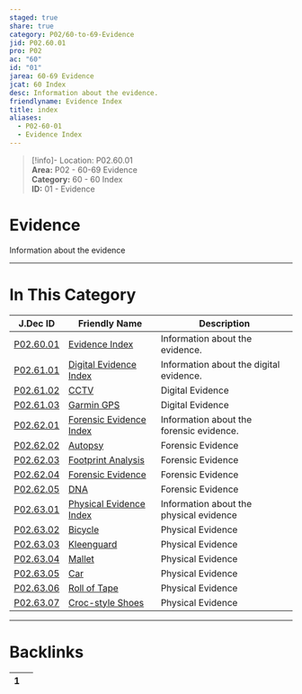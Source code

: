 ```yaml
---  
staged: true  
share: true  
category: P02/60-to-69-Evidence  
jid: P02.60.01  
pro: P02  
ac: "60"  
id: "01"  
jarea: 60-69 Evidence  
jcat: 60 Index  
desc: Information about the evidence.  
friendlyname: Evidence Index  
title: index  
aliases:  
  - P02-60-01  
  - Evidence Index  
---  
```

>[!info]- Location: P02.60.01  
>**Area:** P02 - 60-69 Evidence  
>**Category:** 60 - 60 Index  
>**ID:** 01 - Evidence  
  
# Evidence  
  
Information about the evidence  
  
  
  
---  
# In This Category  
  
| J.Dec ID                                                                                             | Friendly Name                                                                                                 | Description                              |  
| ---------------------------------------------------------------------------------------------------- | ------------------------------------------------------------------------------------------------------------- | ---------------------------------------- |  
| [P02.60.01](index.md#)                             | [Evidence Index](index.md#)                                 | Information about the evidence.          |  
| [P02.61.01](./61-Digital/index.md#)                  | [Digital Evidence Index](./61-Digital/index.md#)              | Information about the digital evidence.  |  
| [P02.61.02](./61-Digital/02-CCTV.md#)                | [CCTV](./61-Digital/02-CCTV.md#)                              | Digital Evidence                         |  
| [P02.61.03](./61-Digital/03-Garmin-GPS.md#)          | [Garmin GPS](./61-Digital/03-Garmin-GPS.md#)                  | Digital Evidence                         |  
| [P02.62.01](./62-Forensic/index.md#)                 | [Forensic Evidence Index](./62-Forensic/index.md#)            | Information about the forensic evidence. |  
| [P02.62.02](./62-Forensic/02-Autopsy.md#)            | [Autopsy](./62-Forensic/02-Autopsy.md#)                       | Forensic Evidence                        |  
| [P02.62.03](./62-Forensic/03-Footprint-Analysis.md#) | [Footprint Analysis](./62-Forensic/03-Footprint-Analysis.md#) | Forensic Evidence                        |  
| [P02.62.04](./62-Forensic/04-Forensic-Evidence.md#)  | [Forensic Evidence](./62-Forensic/04-Forensic-Evidence.md#)   | Forensic Evidence                        |  
| [P02.62.05](./62-Forensic/05-DNA.md#)                | [DNA](./62-Forensic/05-DNA.md#)                               | Forensic Evidence                        |  
| [P02.63.01](./63-Physical/index.md#)                 | [Physical Evidence Index](./63-Physical/index.md#)            | Information about the physical evidence  |  
| [P02.63.02](./63-Physical/02-Bicycle.md#)            | [Bicycle](./63-Physical/02-Bicycle.md#)                       | Physical Evidence                        |  
| [P02.63.03](./63-Physical/03-Kleenguard.md#)         | [Kleenguard](./63-Physical/03-Kleenguard.md#)                 | Physical Evidence                        |  
| [P02.63.04](./63-Physical/04-Mallet.md#)             | [Mallet](./63-Physical/04-Mallet.md#)                         | Physical Evidence                        |  
| [P02.63.05](./63-Physical/05-Car.md#)                | [Car](./63-Physical/05-Car.md#)                               | Physical Evidence                        |  
| [P02.63.06](./63-Physical/06-Roll-of-Tape.md#)       | [Roll of Tape](./63-Physical/06-Roll-of-Tape.md#)             | Physical Evidence                        |  
| [P02.63.07](./63-Physical/07-Croc-style-Shoes.md#)   | [Croc-style Shoes](./63-Physical/07-Croc-style-Shoes.md#)     | Physical Evidence                        |  
  
  
---  
# Backlinks  
<div><table class="dataview table-view-table"><thead class="table-view-thead"><tr class="table-view-tr-header"><th class="table-view-th"><span></span><span class="dataview small-text">1</span></th><th class="table-view-th"><span></span></th></tr></thead><tbody class="table-view-tbody"></tbody></table></div>